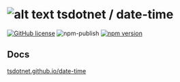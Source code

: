 # ![alt text](https://avatars1.githubusercontent.com/u/64487547?s=30 "tsdotnet") tsdotnet / date-time

[![GitHub license](https://img.shields.io/badge/license-MIT-blue.svg?style=flat-square)](https://github.com/tsdotnet/date-time/blob/master/LICENSE)
![npm-publish](https://github.com/tsdotnet/date-time/workflows/npm-publish/badge.svg)
[![npm version](https://img.shields.io/npm/v/@tsdotnet/date-time.svg?style=flat-square)](https://www.npmjs.com/package/@tsdotnet/date-time)



## Docs

[tsdotnet.github.io/date-time](https://tsdotnet.github.io/date-time/)
